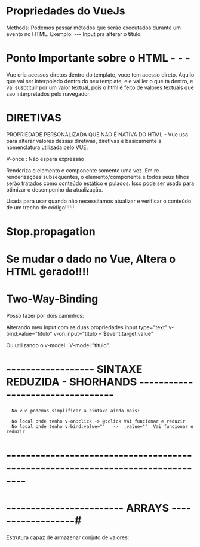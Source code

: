# Propriedades do VueJs

Methods: Podemos passar métodos que serão executados durante um evento no HTML.
Exemplo:
--- Input pra alterar o título.

# Ponto Importante sobre o HTML - - -

Vue cria acessos diretos dentro do template, voce tem acesso direto. Aquilo que vai ser interpolado dentro do seu template, ele vai ler o que ta dentro, e vai susbtituir por um valor textual, pois o html é feito de valores textuais
que sao interpretados pelo navegador.

# DIRETIVAS

PROPRIEDADE PERSONALIZADA QUE NAO É NATIVA DO HTML - Vue usa para alterar valores dessas diretivas, diretivas é basicamente a nomenclatura utilizada pelo VUE.

V-once : Não espera expressão

Renderiza o elemento e componente somente uma vez. Em re-renderizações subsequentes, o elemento/componente e todos seus filhos serão tratados como conteúdo estático e pulados. Isso pode ser usado para otimizar o desempenho da atualização.

Usada para usar quando não necessitamos atualizar e verificar o conteúdo de um trecho de código!!!!!!

# Stop.propagation

# Se mudar o dado no Vue, Altera o HTML gerado!!!!

# Two-Way-Binding

Posso fazer por dois caminhos:

Alterando meu input com as duas propriedades
input
type="text"
v-bind:value="titulo"
v-on:input="titulo = $event.target.value"

Ou utilizando o v-model : V-model:"titulo".

# ------------------ SINTAXE REDUZIDA - SHORHANDS ---------------------------------

      No vue podemos simplificar a sintaxe ainda mais:

      No local onde tenho v-on:click -> @:click Vai funcionar e reduzir
      No local onde tenho v-bind:value=""   ->  :value=""  Vai funcionar e reduzir

# --------------------------------------------------------------------------------

# ------------------------ ARRAYS ------------------#

Estrutura capaz de armazenar conjuto de valores:
